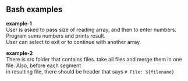 ## Bash examples

**example-1**  
User is asked to pass size of reading array, and then to enter numbers. Program sums numbers and prints result.  
User can select to exit or to continue with another array.

**example-2**  
There is src folder that contains files. take all files and merge them in one file. Also, before each segment  
in resulting file, there should be header that says `# File: ${filename}`

